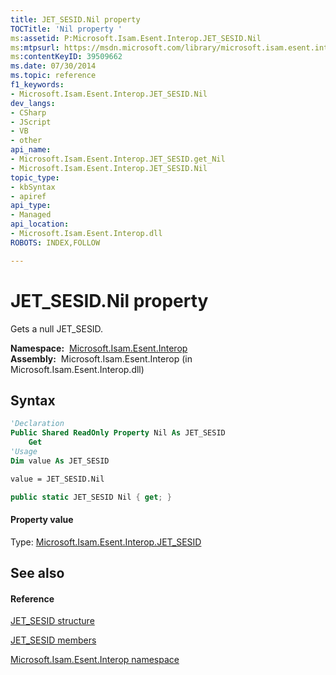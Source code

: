 ```yaml
---
title: JET_SESID.Nil property 
TOCTitle: 'Nil property '
ms:assetid: P:Microsoft.Isam.Esent.Interop.JET_SESID.Nil
ms:mtpsurl: https://msdn.microsoft.com/library/microsoft.isam.esent.interop.jet_sesid.nil(v=EXCHG.10)
ms:contentKeyID: 39509662
ms.date: 07/30/2014
ms.topic: reference
f1_keywords:
- Microsoft.Isam.Esent.Interop.JET_SESID.Nil
dev_langs:
- CSharp
- JScript
- VB
- other
api_name: 
- Microsoft.Isam.Esent.Interop.JET_SESID.get_Nil
- Microsoft.Isam.Esent.Interop.JET_SESID.Nil
topic_type: 
- kbSyntax
- apiref
api_type: 
- Managed
api_location: 
- Microsoft.Isam.Esent.Interop.dll
ROBOTS: INDEX,FOLLOW

---
```


# JET_SESID.Nil property

Gets a null JET_SESID.

**Namespace:**  [Microsoft.Isam.Esent.Interop](hh596136\(v=exchg.10\).md)  
**Assembly:**  Microsoft.Isam.Esent.Interop (in Microsoft.Isam.Esent.Interop.dll)

## Syntax

``` vb
'Declaration
Public Shared ReadOnly Property Nil As JET_SESID
    Get
'Usage
Dim value As JET_SESID

value = JET_SESID.Nil
```

``` csharp
public static JET_SESID Nil { get; }
```

#### Property value

Type: [Microsoft.Isam.Esent.Interop.JET_SESID](hh596745\(v=exchg.10\).md)  

## See also

#### Reference

[JET_SESID structure](hh596745\(v=exchg.10\).md)

[JET_SESID members](hh557719\(v=exchg.10\).md)

[Microsoft.Isam.Esent.Interop namespace](hh596136\(v=exchg.10\).md)

